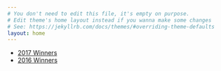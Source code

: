 ```yaml
---
# You don't need to edit this file, it's empty on purpose.
# Edit theme's home layout instead if you wanna make some changes
# See: https://jekyllrb.com/docs/themes/#overriding-theme-defaults
layout: home
---
```


<ul>
  <li>
    <a href="{{ site.github.url }}/category/2017pool">2017 Winners</a>
  </li>
  <li>
    <a href="{{ site.github.url }}/category/2016pool">2016 Winners</a>
  </li>
<ul>

